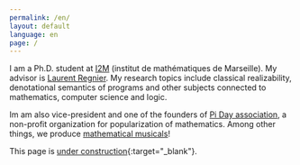 ```yaml
---
permalink: /en/
layout: default
language: en
page: /
---
```


I am a Ph.D. student at [I2M](https://www.i2m.univ-amu.fr/) (institut de mathématiques de Marseille). My advisor is [Laurent Regnier](https://www.i2m.univ-amu.fr/perso/laurent.regnier/). My research topics include classical realizability, denotational semantics of programs and other subjects connected to mathematics, computer science and logic.

Im am also vice-president and one of the founders of [Pi Day association](https://www.piday.fr), a non-profit organization for popularization of mathematics. Among other things, we produce [mathematical musicals](http://www.piday.fr/extraits-video-2017/)!

This page is [under construction](https://www.lego.com/){:target="_blank"}.
